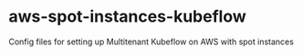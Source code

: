 # aws-spot-instances-kubeflow
Config files for setting up Multitenant Kubeflow on AWS with spot instances
